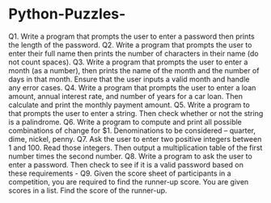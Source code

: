 # Python-Puzzles-
Q1. Write a program that prompts the user to enter a password then prints the length of the password.
Q2. Write a program that prompts the user to enter their full name then prints the number of characters in their name (do not count spaces).
Q3. Write a program that prompts the user to enter a month (as a number), then prints the name of the month and the number of days in that month. Ensure that the user inputs a valid month and handle any error cases.
Q4. Write a program that prompts the user to enter a loan amount, annual interest rate, and number of years for a car loan. Then calculate and print the monthly payment amount.
Q5. Write a program to that prompts the user to enter a string. Then check whether or not the string is a palindrome.
Q6. Write a program to compute and print all possible combinations of change for $1. Denominations to be considered – quarter, dime, nickel, penny.
Q7. Ask the user to enter two positive integers between 1 and 100. Read those integers. Then output a multiplication table of the first number times the second number.
Q8. Write a program to ask the user to enter a password. Then check to see if it is a valid password based on these requirements -
Q9. Given the score sheet of participants in a competition, you are required to find the runner-up score. You are given scores in a list. Find the score of the runner-up.
